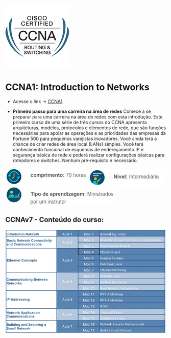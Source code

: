 ![logo](https://github.com/Cpharles/Cisco-Networking-Academy/blob/master/screenshots/ccna_routerswitching_large.gif)

# CCNA1: Introduction to Networks

  * Acesse o link -> [CCNA1](https://www.netacad.com/pt-br/courses/networking/ccna-introduction-networks)
  

- **Primeiro passo para uma carreira na área de redes**
Comece a se preparar para uma carreira na área de redes com esta introdução.  Este primeiro curso de uma série de três cursos do CCNA apresenta arquiteturas, modelos, protocolos e elementos de rede, que são funções necessárias para apoiar as operações e as prioridades das empresas da Fortune 500 para pequenos varejistas inovadores. Você ainda terá a chance de criar redes de área local (LANs) simples.  Você terá conhecimento funcional de esquemas de endereçamento IP e segurança básica de rede e poderá realizar configurações básicas para roteadores e switches. Nenhum pré-requisito é necessário.

![carga](https://github.com/Cpharles/Cisco-Networking-Academy/blob/master/screenshots/carga70hs.jpg)
![nivel](https://github.com/Cpharles/Cisco-Networking-Academy/blob/master/screenshots/nivel.jpg)
![tipo](https://github.com/Cpharles/Cisco-Networking-Academy/blob/master/screenshots/aprendizagem.jpg)

  
## CCNAv7 - Conteúdo do curso:
![Indice](https://github.com/Cpharles/Cisco-Networking-Academy/blob/master/screenshots/CCNA1.jpg)
